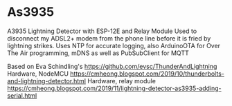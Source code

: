 # As3935
A3935 Lightning Detector with ESP-12E and Relay Module
Used to disconnect my ADSL2+ modem from the phone line before it is fried by lightning strikes.
Uses NTP for accurate logging, also ArduinoOTA for Over The Air programming, mDNS as well as PubSubClient for MQTT

Based on Eva Schindling's https://github.com/evsc/ThunderAndLightning
Hardware, NodeMCU https://cmheong.blogspot.com/2019/10/thunderbolts-and-lightning-detector.html
Hardware, relay module https://cmheong.blogspot.com/2019/11/lightning-detector-as3935-adding-serial.html
